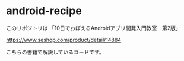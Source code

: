 android-recipe
==============

このリポジトリは
「10日でおぼえるAndroidアプリ開発入門教室　第2版」

https://www.seshop.com/product/detail/14884

こちらの書籍で解説しているコードです。
